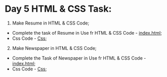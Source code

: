 
# Day 5 HTML & CSS Task:

1. Make Resume in HTML & CSS Code;
  *  Complete the task of Resume in Use fr HTML & CSS Code - [index.html](./Resume%20Making/index.html);
  * Css Code - [Css](./Resume%20Making/Css/style.css);

  
2. Make Newspaper in HTML & CSS Code;
  * Complete the Task of Newspaper in Use fr HTML & CSS Code - [index.html](./task%202/index.html);
  * Css Code - [Css](./task%202/Css/style.css);